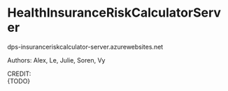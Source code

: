 # HealthInsuranceRiskCalculatorServer

dps-insuranceriskcalculator-server.azurewebsites.net  
  
Authors: Alex, Le, Julie, Soren, Vy  
   
CREDIT:  
{TODO}  
